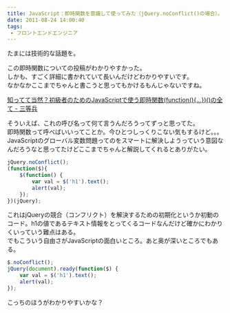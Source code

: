 ```yaml
---
title: JavaScript：即時関数を意識して使ってみた（jQuery.noConflict()の場合）。
date: 2011-08-24 14:00:40
tags: 
 - フロントエンドエンジニア
---
```


たまには技術的な話題を。

この即時関数についての投稿がわかりやすかった。<br>
しかも、すごく詳細に書かれていて長いんだけどわかりやすいです。<br>
なかなかここまでちゃんと書こうと思ってもかけるもんじゃないですね。

<!-- more -->

<a href="//d.hatena.ne.jp/sandai/20110824/p1" title="知ってて当然？初級者のためのJavaScriptで使う即時関数(function(){...})()の全て - 三等兵" target="_blank">知ってて当然？初級者のためのJavaScriptで使う即時関数(function(){...})()の全て - 三等兵</a>

そういえば、これの呼び名って何て言うんだろうってずっと思ってた。<br>
即時関数って呼べばいいってことか。今ひとつしっくりこない気もするけど。。。<br>
JavaScriptのグローバル変数問題ってのをスマートに解決しようっていう意図なんだろうなと思ってたけどここまでちゃんと解説してくれるとありがたい。

```javascript
jQuery.noConflict();
(function($){
	$(function() {
		var val = $('h1').text();
		alert(val);
	});
})(jQuery);
```

これはjQueryの競合（コンフリクト）を解決するための初期化というか初動のコード。h1の値であるテキスト情報をとってくるコードなんだけど確かにわかりくいっていう難点はある。<br>
でもこういう自由さがJavaScriptの面白いところ。あと奥が深いところでもある。<br>

```javascript
$.noConflict();
jQuery(document).ready(function($) {
	var val = $('h1').text();
	alert(val);
});
```

こっちのほうがわかりやすいかな？

